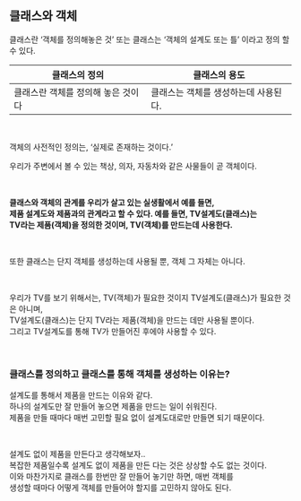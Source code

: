 ## 클래스와 객체

클래스란 ‘객체를 정의해놓은 것’ 또는 클래스는 ‘객체의 설계도 또는 틀’ 이라고 정의 할 수 있다.



| 클래스의 정의 | 클래스의 용도 |
| --- | --- |
| 클래스란 객체를 정의해 놓은 것이다 | 클래스는 객체를 생성하는데 사용된다. |

<br/>

객체의 사전적인 정의는, ‘실제로 존재하는 것이다.’

우리가 주변에서 볼 수 있는 책상, 의자, 자동차와 같은 사물들이 곧 객체이다.

<br/>

**클래스와 객체의 관계를 우리가 살고 있는 실생활에서 예를 들면, <br/>제품 설계도와 제품과의 관계라고 할 수 있다. 예를 들면, TV설계도(클래스)는 <br/>TV라는 제품(객체)을 정의한 것이며, TV(객체)를 만드는데 사용한다.**

<br/>

또한 클래스는 단지 객체를 생성하는데 사용될 뿐, 객체 그 자체는 아니다.

<br/>

우리가 TV를 보기 위해서는, TV(객체)가 필요한 것이지 TV설계도(클래스)가 필요한 것은 아니며, <br/>TV설계도(클래스)는 단지 TV라는 제품(객체)을 만드는 데만 사용될 뿐이다. <br/>그리고 TV설계도를 통해 TV가 만들어진 후에야 사용할 수 있다.

<br/>

### 클래스를 정의하고 클래스를 통해 객체를 생성하는 이유는?

설계도를 통해서 제품을 만드는 이유와 같다. <br/>하나의 설계도만 잘 만들어 놓으면 제품을 만드는 일이 쉬워진다. <br/>제품을 만들 때마다 매번 고민할 필요 없이 설계도대로만 만들면 되기 때문이다.

<br/>


설계도 없이 제품을 만든다고 생각해보자.. <br/>복잡한 제품일수록 설계도 없이 제품을 만든 다는 것은 상상할 수도 없는 것이다. <br/>이와 마찬가지로 클래스를 한번만 잘 만들어 놓기만 하면, 매번 객체를 <br/>생성할 때마다 어떻게 객체를 만들어야 할지를 고민하지 않아도 된다.